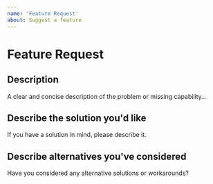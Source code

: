 ```yaml
---
name: 'Feature Request'
about: Suggest a feature
---
```


# Feature Request

## Description

<!-- edit: --> A clear and concise description of the problem or missing capability...

## Describe the solution you'd like

<!-- edit: --> If you have a solution in mind, please describe it.

## Describe alternatives you've considered

<!-- edit: --> Have you considered any alternative solutions or workarounds?
